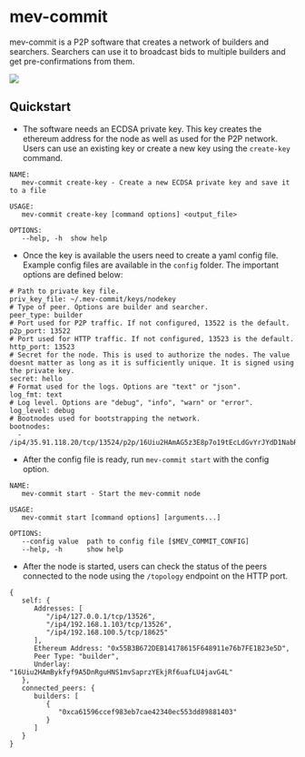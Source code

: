 # mev-commit
mev-commit is a P2P software that creates a network of builders and searchers. Searchers can use it to broadcast bids to multiple builders and get pre-confirmations from them.

![](overview.png)

## Quickstart
- The software needs an ECDSA private key. This key creates the ethereum address for the node as well as used for the P2P network. Users can use an existing key or create a new key using the `create-key` command.
```
NAME:
   mev-commit create-key - Create a new ECDSA private key and save it to a file

USAGE:
   mev-commit create-key [command options] <output_file>

OPTIONS:
   --help, -h  show help
```

- Once the key is available the users need to create a yaml config file. Example config files are available in the `config` folder. The important options are defined below:
```
# Path to private key file.
priv_key_file: ~/.mev-commit/keys/nodekey
# Type of peer. Options are builder and searcher.
peer_type: builder
# Port used for P2P traffic. If not configured, 13522 is the default.
p2p_port: 13522
# Port used for HTTP traffic. If not configured, 13523 is the default.
http_port: 13523
# Secret for the node. This is used to authorize the nodes. The value doesnt matter as long as it is sufficiently unique. It is signed using the private key.
secret: hello
# Format used for the logs. Options are "text" or "json".
log_fmt: text
# Log level. Options are "debug", "info", "warn" or "error".
log_level: debug
# Bootnodes used for bootstrapping the network.
bootnodes:
  - /ip4/35.91.118.20/tcp/13524/p2p/16Uiu2HAmAG5z3E8p7o19tEcLdGvYrJYdD1NabRDc6jmizDva5BL3
```

- After the config file is ready, run `mev-commit start` with the config option.
```
NAME:
   mev-commit start - Start the mev-commit node

USAGE:
   mev-commit start [command options] [arguments...]

OPTIONS:
   --config value  path to config file [$MEV_COMMIT_CONFIG]
   --help, -h      show help
```

- After the node is started, users can check the status of the peers connected to the node using the `/topology` endpoint on the HTTP port.
```
{
   self: {
      Addresses: [
         "/ip4/127.0.0.1/tcp/13526",
         "/ip4/192.168.1.103/tcp/13526",
         "/ip4/192.168.100.5/tcp/18625"
      ],
      Ethereum Address: "0x55B3B672DEB14178615F648911e76b7FE1B23e5D",
      Peer Type: "builder",
      Underlay: "16Uiu2HAmBykfyf9A5DnRguHNS1mvSaprzYEkjRf6uafLU4javG4L"
   },
   connected_peers: {
      builders: [
         {
            "0xca61596ccef983eb7cae42340ec553dd89881403"
         }
      ]
   }
}
```
